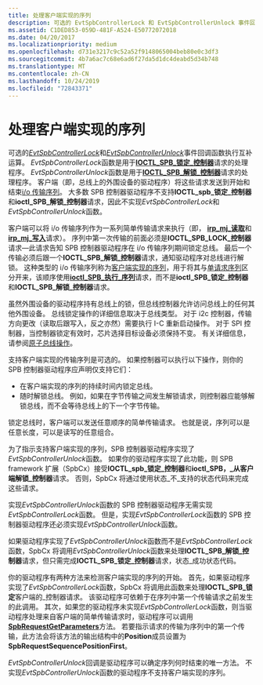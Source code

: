 ```yaml
---
title: 处理客户端实现的序列
description: 可选的 EvtSpbControllerLock 和 EvtSpbControllerUnlock 事件回调函数执行互补运算。
ms.assetid: C1DED853-059D-481F-A524-E50772072018
ms.date: 04/20/2017
ms.localizationpriority: medium
ms.openlocfilehash: d731e3217c9c52a52f9148065004beb80e0c3df3
ms.sourcegitcommit: 4b7a6ac7c68e6ad6f27da5d1dc4deabd5d34b748
ms.translationtype: MT
ms.contentlocale: zh-CN
ms.lasthandoff: 10/24/2019
ms.locfileid: "72843371"
---
```

# <a name="handling-client-implemented-sequences"></a>处理客户端实现的序列


可选的[*EvtSpbControllerLock*](https://docs.microsoft.com/windows-hardware/drivers/ddi/spbcx/nc-spbcx-evt_spb_controller_lock)和[*EvtSpbControllerUnlock*](https://docs.microsoft.com/windows-hardware/drivers/ddi/spbcx/nc-spbcx-evt_spb_controller_unlock)事件回调函数执行互补运算。 *EvtSpbControllerLock*函数是用于[**IOCTL\_SPB\_锁定\_控制器**](https://msdn.microsoft.com/library/windows/hardware/hh450858)请求的处理程序。 *EvtSpbControllerUnlock*函数是用于[**IOCTL\_SPB\_解锁\_控制器**](https://msdn.microsoft.com/library/windows/hardware/hh450859)请求的处理程序。 客户端（即，总线上的外围设备的驱动程序）将这些请求发送到开始和结束[i/o 传输序列](https://docs.microsoft.com/windows-hardware/drivers/spb/i-o-transfer-sequences)。 大多数 SPB 控制器驱动程序不支持**IOCTL\_spb\_锁定\_控制器**和**ioctl\_SPB\_解锁\_控制器**请求，因此不实现*EvtSpbControllerLock*和*EvtSpbControllerUnlock*函数。

客户端可以将 i/o 传输序列作为一系列简单传输请求来执行（即， [**irp\_mj\_读取**](https://docs.microsoft.com/windows-hardware/drivers/kernel/irp-mj-read)和[**irp\_mj\_写入**](https://docs.microsoft.com/windows-hardware/drivers/kernel/irp-mj-write)请求）。 序列中第一次传输的前面必须是**IOCTL\_SPB\_LOCK\_控制器**请求—此请求告知 SPB 控制器驱动程序在 i/o 传输序列期间锁定总线。 最后一个传输必须后跟一个**IOCTL\_SPB\_解锁\_控制器**请求，通知驱动程序对总线进行解锁。 这种类型的 i/o 传输序列称为[客户端实现的序列](https://docs.microsoft.com/windows-hardware/drivers/spb/i-o-transfer-sequences#buses-client-implemented-sequences)，用于将其与[单请求序列](https://docs.microsoft.com/windows-hardware/drivers/spb/i-o-transfer-sequences#buses-single-request-sequences)区分开来，该顺序使用[**ioctl\_SPB\_执行\_序列**](https://msdn.microsoft.com/library/windows/hardware/hh450857)请求，而不是**ioctl\_SPB\_锁定\_控制器**和**IOCTL\_SPB\_解锁\_控制器**请求。

虽然外围设备的驱动程序持有总线上的锁，但总线控制器允许访问总线上的任何其他外围设备。 总线锁定操作的详细信息取决于总线类型。 对于 i2c 控制器，传输方向更改（读取后跟写入，反之亦然）需要执行 I-C 重新启动操作。 对于 SPI 控制器，当控制器锁定有效时，芯片选择目标设备必须保持不变。 有关详细信息，请参阅[原子总线操作](https://docs.microsoft.com/windows-hardware/drivers/spb/atomic-bus-operations)。

支持客户端实现的传输序列是可选的。 如果控制器可以执行以下操作，则你的 SPB 控制器驱动程序应声明仅支持它们：

-   在客户端实现的序列的持续时间内锁定总线。
-   随时解锁总线。 例如，如果在字节传输之间发生解锁请求，则控制器应能够解锁总线，而不会等待总线上的下一个字节传输。

锁定总线时，客户端可以发送任意顺序的简单传输请求。 也就是说，序列可以是任意长度，可以是读写的任意组合。

为了指示支持客户端实现的序列，SPB 控制器驱动程序实现了*EvtSpbControllerUnlock*函数。 如果你的驱动程序实现了此功能，则 SPB framework 扩展（SpbCx）接受**IOCTL\_spb\_锁定\_控制器**和**ioctl\_SPB，\_从客户端解锁\_控制器**请求。 否则，SpbCx 将通过使用状态\_不\_支持的状态代码来完成这些请求。

实现*EvtSpbControllerUnlock*函数的 SPB 控制器驱动程序无需实现*EvtSpbControllerLock*函数。 但是，实现*EvtSpbControllerLock*函数的 SPB 控制器驱动程序还必须实现*EvtSpbControllerUnlock*函数。

如果驱动程序实现了*EvtSpbControllerUnlock*函数而不是*EvtSpbControllerLock*函数，SpbCx 将调用*EvtSpbControllerUnlock*函数来处理**IOCTL\_SPB\_解锁\_控制器**请求，但只需完成**IOCTL\_SPB\_锁定\_控制器**请求，状态\_成功状态代码。

你的驱动程序有两种方法来检测客户端实现的序列的开始。 首先，如果驱动程序实现了*EvtSpbControllerLock*函数，SpbCx 将调用此函数来处理**IOCTL\_SPB\_锁定**客户端的\_控制器请求。 该驱动程序可依赖于在序列中第一个传输请求之前发生的此调用。 其次，如果您的驱动程序未实现*EvtSpbControllerLock*函数，则当驱动程序处理来自客户端的简单传输请求时，驱动程序可以调用[**SpbRequestGetParameters**](https://docs.microsoft.com/windows-hardware/drivers/ddi/spbcx/nf-spbcx-spbrequestgetparameters)方法。 若要指示请求的传输为序列中的第一个传输，此方法会将该方法的输出结构中的**Position**成员设置为**SpbRequestSequencePositionFirst**。

*EvtSpbControllerUnlock*回调是驱动程序可以确定序列何时结束的唯一方法。 不实现*EvtSpbControllerUnlock*函数的驱动程序不支持客户端实现的序列。

 

 




